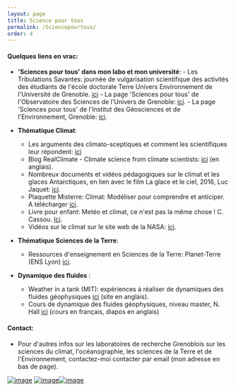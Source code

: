 ```yaml
---
layout: page
title: Science pour tous
permalink: /Sciencepourtous/
order: 4
---
```





#### Quelques liens en vrac:
* __'Sciences pour tous' dans mon labo et mon université__:
	  - Les Tribulations Savantes: journée de vulgarisation scientifique des activités des étudiants de l'école doctorale Terre Univers Environnement de l'Université de Grenoble. [ici](http://tribulations-savantes.osug.fr)
	  - La page 'Sciences pour tous' de l'Observatoire des Sciences de l'Univers de Grenoble: [ici](http://www.osug.fr/sciences-pour-tous).
	  -  La page 'Sciences pour tous' de l'Institut des Géosciences et de l'Environnement, Grenoble: [ici](http://lgge.osug.fr/rubrique5.html).
 
* __Thématique Climat__:
  - Les arguments des climato-sceptiques et comment les scientifiques leur répondent: [ici](https://skepticalscience.com/translation.php?lang=12)
  - Blog RealClimate - Climate science from climate scientists: [ici](http://www.realclimate.org/) (en anglais).
  - Nombreux documents et vidéos pédagogiques sur le climat et les glaces Antarctiques, en lien avec le film La glace et le ciel, 2016, Luc Jaquet: [ici](http://education.laglaceetleciel.com/).
  - Plaquette Misterre: Climat: Modéliser pour comprendre et anticiper. A télécharger [ici](http://www.insu.cnrs.fr/files/plaquette_missterre.pdf).
  - Livre pour enfant: Metéo et climat, ce n'est pas la même chose ! C. Cassou. [Ici](https://www.amazon.fr/Met%C3%A9o-climat-nest-m%C3%AAme-chose/dp/2746506521).
  - Vidéos sur le climat sur le site web de la NASA: [ici](https://www.nasa.gov/feature/goddard/2017/sea-ice-extent-sinks-to-record-lows-at-both-poles).
  

  
* __Thématique Sciences de la Terre__:  
  - Ressources d'enseignement en Sciences de la Terre: Planet-Terre (ENS Lyon) [ici](http://planet-terre.ens-lyon.fr/).
  
* __Dynamique des fluides__ :  
  - Weather in a tank (MIT): expériences à réaliser de dynamiques des fluides géophysiques [ici](http://paoc.mit.edu/labguide/apparatus.html) (site en anglais).
  -  Cours de dynamique des fluides géophysiques, niveau master, N. Hall  [ici](https://www.youtube.com/channel/UCqjV8aiVVEvRdYf4DG6Br-w) (cours en français, diapos en anglais)


#### Contact:
  - Pour d'autres infos sur les laboratoires de recherche Grenoblois sur les sciences du climat, l'océanographie, les sciences de la Terre et de l'Environnement, contactez-moi contacter par email (mon adresse en bas de page). 
 
[![image]({{site.baseurl}}/img/misterre.png)](http://www.insu.cnrs.fr/files/plaquette_missterre.pdf) [![image]({{site.baseurl}}/img/cassou.png)](https://www.amazon.fr/Met%C3%A9o-climat-nest-m%C3%AAme-chose/dp/2746506521)[![image]({{site.baseurl}}/img/circulation.png)](http://paoc.mit.edu/labguide/circ.html)

